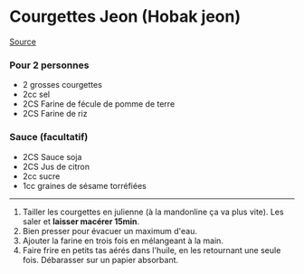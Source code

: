 # Courgettes Jeon (Hobak jeon)

[Source](https://youtu.be/XkHLJL6oRNw?si=rsij3_cCXcR7Hugp)

### Pour 2 personnes

- 2 grosses courgettes
- 2cc sel
- 2CS Farine de fécule de pomme de terre
- 2CS Farine de riz

### Sauce (facultatif)

- 2CS Sauce soja
- 2CS Jus de citron
- 2cc sucre
- 1cc graines de sésame torréfiées

---

1. Tailler les courgettes en julienne (à la mandonline ça va plus vite). Les saler et **laisser macérer 15min**.
2. Bien presser pour évacuer un maximum d'eau.
3. Ajouter la farine en trois fois en mélangeant à la main.
4. Faire frire en petits tas aérés dans l'huile, en les retournant une seule fois. Débarasser sur un papier absorbant.


